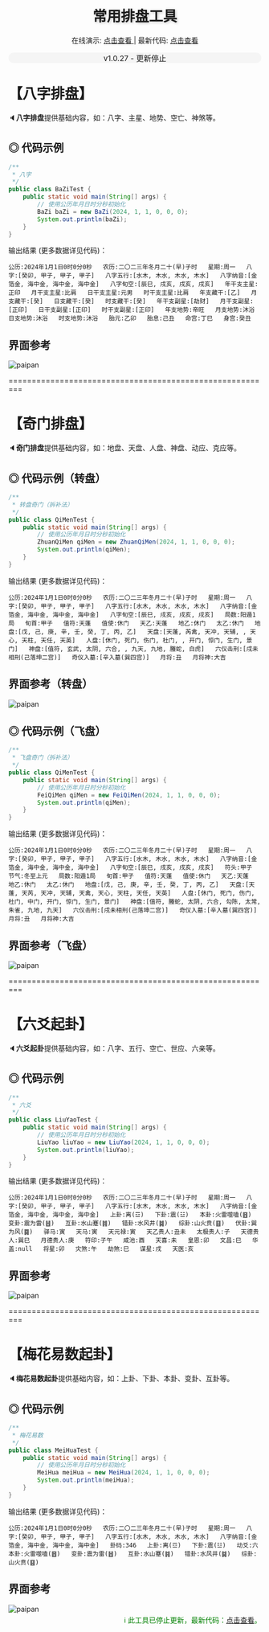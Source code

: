 <h1 align="center" style="text-shadow:2px 2px 5px rgb(200, 200, 200);">
    常用排盘工具
</h1>
<p align="center">
    在线演示:
    <a href="https://muxuange.cn/tool">
    	点击查看
    </a>
    | 最新代码:
    <a href="https://gitee.com/shan-dai/xuan">
    	点击查看
    </a>
</p>
<p align="center">

</p>
<p align="center" style="font-size:15px; background-color:rgb(245, 245, 245); border-radius:50px;">
    v1.0.27 - 更新停止
</p>

# **【八字排盘】**

🔈<b>八字排盘</b>提供基础内容，如：八字、主星、地势、空亡、神煞等。

## ◎ 代码示例

```java
/**
 * 八字
 */
public class BaZiTest {
    public static void main(String[] args) {
        // 使用公历年月日时分秒初始化
        BaZi baZi = new BaZi(2024, 1, 1, 0, 0, 0);
        System.out.println(baZi);
    }
}
```

输出结果 (更多数据详见代码)：

```
公历:2024年1月1日0时0分0秒   农历:二〇二三年冬月二十(早)子时   星期:周一   八字:[癸卯, 甲子, 甲子, 甲子]   八字五行:[水木, 木水, 木水, 木水]   八字纳音:[金箔金, 海中金, 海中金, 海中金]   八字旬空:[辰巳, 戌亥, 戌亥, 戌亥]   年干支主星:正印   月干支主星:比肩   日干支主星:元男   时干支主星:比肩   年支藏干:[乙]   月支藏干:[癸]   日支藏干:[癸]   时支藏干:[癸]   年干支副星:[劫财]   月干支副星:[正印]   日干支副星:[正印]   时干支副星:[正印]   年支地势:帝旺   月支地势:沐浴   日支地势:沐浴   时支地势:沐浴   胎元:乙卯   胎息:己丑   命宫:丁巳   身宫:癸丑
```

## 界面参考

![paipan](https://muxuange-pic.oss-cn-qingdao.aliyuncs.com/pic/fe3f733e-4541-499d-ba0e-42238f2e0c44.png)

=========================================================

# 【**奇门排盘**】

🔈<b>奇门排盘</b>提供基础内容，如：地盘、天盘、人盘、神盘、动应、克应等。

## ◎ 代码示例（转盘）

```java
/**
 * 转盘奇门（拆补法）
 */
public class QiMenTest {
    public static void main(String[] args) {
        // 使用公历年月日时分秒初始化
        ZhuanQiMen qiMen = new ZhuanQiMen(2024, 1, 1, 0, 0, 0);
        System.out.println(qiMen);
    }
}
```

输出结果 (更多数据详见代码)：

```
公历:2024年1月1日0时0分0秒   农历:二〇二三年冬月二十(早)子时   星期:周一   八字:[癸卯, 甲子, 甲子, 甲子]   八字五行:[水木, 木水, 木水, 木水]   八字纳音:[金箔金, 海中金, 海中金, 海中金]   八字旬空:[辰巳, 戌亥, 戌亥, 戌亥]   局数:阳遁1局   旬首:甲子   值符:天蓬   值使:休门   天乙:天蓬   地乙:休门   太乙:休门   地盘:[戊, 己, 庚, 辛, 壬, 癸, 丁, 丙, 乙]   天盘:[天蓬, 芮禽, 天冲, 天辅, , 天心, 天柱, 天任, 天英]   人盘:[休门, 死门, 伤门, 杜门, , 开门, 惊门, 生门, 景门]   神盘:[值符, 玄武, 太阴, 六合, , 九天, 九地, 螣蛇, 白虎]   六仪击刑:[戌未相刑(己落坤二宫)]   奇仪入墓:[辛入墓(巽四宫)]   月将:丑   月将神:大吉
```

## 界面参考（转盘）

![paipan](https://muxuange-pic.oss-cn-qingdao.aliyuncs.com/pic/6ce3112f-e792-49ee-8058-1e58b3b3a568.png)

## ◎ 代码示例（飞盘）

```java
/**
 * 飞盘奇门（拆补法）
 */
public class QiMenTest {
    public static void main(String[] args) {
        // 使用公历年月日时分秒初始化
        FeiQiMen qiMen = new FeiQiMen(2024, 1, 1, 0, 0, 0);
        System.out.println(qiMen);
    }
}
```

输出结果 (更多数据详见代码)：

```
公历:2024年1月1日0时0分0秒   农历:二〇二三年冬月二十(早)子时   星期:周一   八字:[癸卯, 甲子, 甲子, 甲子]   八字五行:[水木, 木水, 木水, 木水]   八字纳音:[金箔金, 海中金, 海中金, 海中金]   八字旬空:[辰巳, 戌亥, 戌亥, 戌亥]   符头:甲子   节气:冬至上元   局数:阳遁1局   旬首:甲子   值符:天蓬   值使:休门   天乙:天蓬   地乙:休门   太乙:休门   地盘:[戊, 己, 庚, 辛, 壬, 癸, 丁, 丙, 乙]   天盘:[天蓬, 天芮, 天冲, 天辅, 天禽, 天心, 天柱, 天任, 天英]   人盘:[休门, 死门, 伤门, 杜门, 中门, 开门, 惊门, 生门, 景门]   神盘:[值符, 螣蛇, 太阴, 六合, 勾陈, 太常, 朱雀, 九地, 九天]   六仪击刑:[戌未相刑(己落坤二宫)]   奇仪入墓:[辛入墓(巽四宫)]   月将:丑   月将神:大吉
```

## 界面参考（飞盘）

![paipan](https://muxuange-pic.oss-cn-qingdao.aliyuncs.com/pic/c20de93a-f042-47b9-b10e-74aea07e3073.png)

=========================================================

# **【六爻起卦】**

🔈<b>六爻起卦</b>提供基础内容，如：八字、五行、空亡、世应、六亲等。

## ◎ 代码示例

```java
/**
 * 六爻
 */
public class LiuYaoTest {
    public static void main(String[] args) {
        // 使用公历年月日时分秒初始化
        LiuYao liuYao = new LiuYao(2024, 1, 1, 0, 0, 0);
        System.out.println(liuYao);
    }
}
```

输出结果 (更多数据详见代码)：

```
公历:2024年1月1日0时0分0秒   农历:二〇二三年冬月二十(早)子时   星期:周一   八字:[癸卯, 甲子, 甲子, 甲子]   八字五行:[水木, 木水, 木水, 木水]   八字纳音:[金箔金, 海中金, 海中金, 海中金]   上卦:离(☲)   下卦:震(☳)   本卦:火雷噬嗑(䷔)   变卦:震为雷(䷲)   互卦:水山蹇(䷦)   错卦:水风井(䷯)   综卦:山火贲(䷕)   伏卦:巽为风(䷸)   驿马:寅   天马:寅   天元禄:寅   天乙贵人:丑未   太极贵人:子   天德贵人:巽巳   月德贵人:庚   符印:子午   咸池:酉   天喜:未   皇恩:卯   文昌:巳   华盖:null   将星:卯   灾煞:午   劫煞:巳   谋星:戌   天医:亥
```

## 界面参考

![paipan](https://muxuange-pic.oss-cn-qingdao.aliyuncs.com/pic/53a9912a-7418-4053-9a36-bd0b931bdfbc.png)

=========================================================

# **【梅花易数起卦】**

🔈<b>梅花易数起卦</b>提供基础内容，如：上卦、下卦、本卦、变卦、互卦等。

## ◎ 代码示例

```java
/**
 * 梅花易数
 */
public class MeiHuaTest {
    public static void main(String[] args) {
        // 使用公历年月日时分秒初始化
        MeiHua meiHua = new MeiHua(2024, 1, 1, 0, 0, 0);
        System.out.println(meiHua);
    }
}
```

输出结果 (更多数据详见代码)：

```
公历:2024年1月1日0时0分0秒   农历:二〇二三年冬月二十(早)子时   星期:周一   八字:[癸卯, 甲子, 甲子, 甲子]   八字五行:[水木, 木水, 木水, 木水]   八字纳音:[金箔金, 海中金, 海中金, 海中金]   卦码:346   上卦:离(☲)   下卦:震(☳)   动爻:六   本卦:火雷噬嗑(䷔)   变卦:震为雷(䷲)   互卦:水山蹇(䷦)   错卦:水风井(䷯)   综卦:山火贲(䷕)
```

## 界面参考

![paipan](https://muxuange-pic.oss-cn-qingdao.aliyuncs.com/pic/929de5cb-761c-4505-97b5-429b359eaed1.png)

<p align="right" style="margin:-11px 0 -11px 0; color:green;">
    ℹ 此工具已停止更新，最新代码：<a href="https://gitee.com/shan-dai/xuan">点击查看</a>。
</p>
